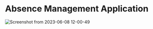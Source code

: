 # Absence Management Application
![Screenshot from 2023-06-08 12-00-49](https://github.com/tati2002med/Absence-Management-App/assets/95311883/fbb33a10-d118-4de6-b59a-b0bd19ab0839)

